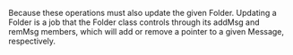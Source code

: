 Because these operations must also update the given Folder. 
Updating a Folder is a job that the Folder class controls through its addMsg and remMsg members, 
which will add or remove a pointer to a given Message, respectively.